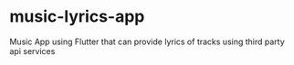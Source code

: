 # music-lyrics-app
Music App using Flutter that can provide lyrics of tracks using third party api services
